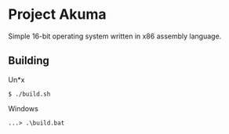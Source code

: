 # Project Akuma

Simple 16-bit operating system written in x86 assembly language.

## Building

Un*x
```
$ ./build.sh
```

Windows
```
...> .\build.bat
```
